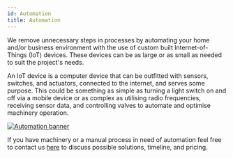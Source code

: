 ```yaml
---
id: Automation
title: Automation
---
```


We remove unnecessary steps in processes by automating your home and/or business environment with the use of custom built Internet-of-Things (IoT) devices. These devices can be as large or as small as needed to suit the project's needs.

An IoT device is a computer device that can be outfitted with sensors, switches, and actuators, connected to the internet, and serves some purpose. This could be something as simple as turning a light switch on and off via a mobile device or as complex as utilising radio frequencies, receiving sensor data, and controlling valves to automate and optimise machinery operation. 

[<img alt="Automation banner" src="/img/Automation.jpg" />](https://www.raspberrypi.org/)

If you have machinery or a manual process in need of automation feel free to contact us [here](about/Contact.md) to discuss possible solutions, timeline, and pricing.

